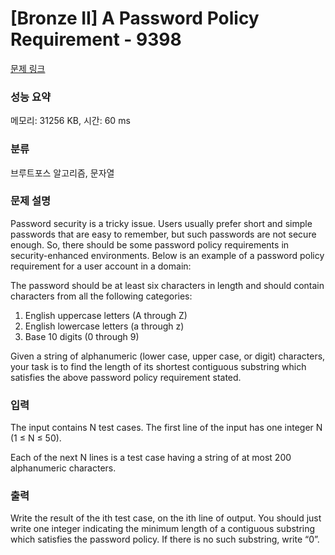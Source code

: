 # [Bronze II] A Password Policy Requirement - 9398 

[문제 링크](https://www.acmicpc.net/problem/9398) 

### 성능 요약

메모리: 31256 KB, 시간: 60 ms

### 분류

브루트포스 알고리즘, 문자열

### 문제 설명

<p>Password security is a tricky issue. Users usually prefer short and simple passwords that are easy to remember, but such passwords are not secure enough. So, there should be some password policy requirements in security-enhanced environments. Below is an example of a password policy requirement for a user account in a domain:</p>

<p>The password should be at least six characters in length and should contain characters from all the following categories:</p>

<ol>
	<li>English uppercase letters (A through Z)</li>
	<li>English lowercase letters (a through z)</li>
	<li>Base 10 digits (0 through 9)</li>
</ol>

<p>Given a string of alphanumeric (lower case, upper case, or digit) characters, your task is to find the length of its shortest contiguous substring which satisfies the above password policy requirement stated. </p>

### 입력 

 <p>The input contains N test cases. The first line of the input has one integer N (1 ≤ N ≤ 50).</p>

<p>Each of the next N lines is a test case having a string of at most 200 alphanumeric characters.</p>

### 출력 

 <p>Write the result of the ith test case, on the ith line of output. You should just write one integer indicating the minimum length of a contiguous substring which satisfies the password policy. If there is no such substring, write “0”.</p>


